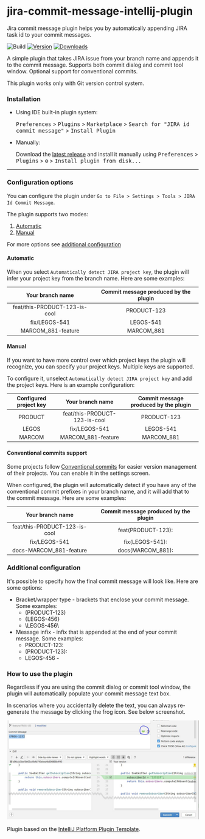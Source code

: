 # jira-commit-message-intellij-plugin

Jira commit message plugin helps you by automatically appending JIRA task id to your commit messages.

![Build](https://github.com/nemwiz/jira-commit-message-intellij-plugin/workflows/Build/badge.svg)
[![Version](https://img.shields.io/jetbrains/plugin/v/14310-jira-id-commit-message.svg)](https://plugins.jetbrains.com/plugin/14310-jira-id-commit-message)
[![Downloads](https://img.shields.io/jetbrains/plugin/d/14310-jira-id-commit-message.svg)](https://plugins.jetbrains.com/plugin/14310-jira-id-commit-message)

<!-- Plugin description -->
A simple plugin that takes JIRA issue from your branch name and appends it to the commit message.
Supports both commit dialog and commit tool window. Optional support for conventional commits.

This plugin works only with Git version control system.
<!-- Plugin description end -->

### Installation

- Using IDE built-in plugin system:
  
  <kbd>Preferences</kbd> > <kbd>Plugins</kbd> > <kbd>Marketplace</kbd> > <kbd>Search for "JIRA id commit message"</kbd> >
  <kbd>Install Plugin</kbd>
  
- Manually:

  Download the [latest release](https://github.com/nemwiz/jira-commit-message-intellij-plugin/releases/latest) and install it manually using
  <kbd>Preferences</kbd> > <kbd>Plugins</kbd> > <kbd>⚙️</kbd> > <kbd>Install plugin from disk...</kbd>


---

### Configuration options

You can configure the plugin under `Go to File > Settings > Tools > JIRA Id Commit Message`.

The plugin supports two modes:

1. [Automatic](#automatic)
2. [Manual](#manual)

For more options see [additional configuration](#additional-configuration)

#### Automatic

When you select `Automatically detect JIRA project key`, the plugin will infer
your project key from the branch name. Here are some examples:

|        Your branch name         |  Commit message produced by the plugin  |
|:-------------------------------:|:---------------------------------------:|
|  feat/this-PRODUCT-123-is-cool  |               PRODUCT-123               |
|          fix/LEGOS-541          |                LEGOS-541                |
|       MARCOM_881-feature        |               MARCOM_881                |

#### Manual

If you want to have more control over which project keys the plugin will recognize,
you can specify your project keys. Multiple keys are supported.

To configure it, unselect `Automatically detect JIRA project key` and add the project keys.
Here is an example configuration:

|  Configured project key  |        Your branch name         |  Commit message produced by the plugin  |
|:------------------------:|:-------------------------------:|:---------------------------------------:|
|         PRODUCT          |  feat/this-PRODUCT-123-is-cool  |               PRODUCT-123               |
|          LEGOS           |          fix/LEGOS-541          |                LEGOS-541                |
|          MARCOM          |       MARCOM_881-feature        |               MARCOM_881                |

#### Conventional commits support

Some projects follow [Conventional commits](https://www.conventionalcommits.org/en/v1.0.0/#summary) for easier
version management of their projects. You can enable it in the settings screen.

When configured, the plugin will automatically detect if you have any of the conventional commit prefixes in your branch
name, and it will add that to the commit message. 
Here are some examples:

|       Your branch name        | Commit message produced by the plugin |
|:-----------------------------:|:-------------------------------------:|
| feat/this-PRODUCT-123-is-cool |          feat(PRODUCT-123):           |
|         fix/LEGOS-541         |            fix(LEGOS-541):            |
|    docs-MARCOM_881-feature    |           docs(MARCOM_881):           |

### Additional configuration

It's possible to specify how the final commit message will look like. 
Here are some options:

- Bracket/wrapper type - brackets that enclose your commit message. Some examples:
  - (PRODUCT-123)
  - {LEGOS-456}
  - \LEGOS-456\
- Message infix - infix that is appended at the end of your commit message. Some examples:
  - PRODUCT-123:
  - (PRODUCT-123):
  - LEGOS-456 -


### How to use the plugin

Regardless if you are using the commit dialog or commit tool window, the plugin will automatically populate your commit message text box.

In scenarios where you accidentally delete the text, you can always re-generate the message by clicking the frog icon.
See below screenshot.

![Example](screenshot3.JPG)

Plugin based on the [IntelliJ Platform Plugin Template](https://github.com/JetBrains/intellij-platform-plugin-template).
